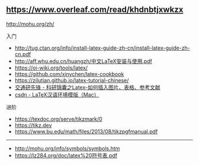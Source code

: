 https://www.overleaf.com/read/khdnbtjxwkzx
---
http://mohu.org/zh/


入门

* http://tug.ctan.org/info/install-latex-guide-zh-cn/install-latex-guide-zh-cn.pdf
* http://aff.whu.edu.cn/huangzh/中文LaTeX安装与使用.pdf
* https://oi-wiki.org/tools/latex/
* https://github.com/xinychen/latex-cookbook
* https://zilutian.github.io/latex-tutorial-chinese/
* [​交通研先锋 - 科研锦囊之Latex-如何插入图片、表格、参考文献](https://mp.weixin.qq.com/s?__biz=MzUxMzM5MDc0MA==&mid=2247538882&idx=1&sn=8363f3d9e768dd0353229cb2eef4554a&chksm=f957f939ce20702fbc861451071cffb942532ccffd261b5e9b9197212b07ea09b75c95f5dc89&scene=27)
* [csdn - LaTeX汉语环境模版（Mac）](https://blog.csdn.net/weixin_39982225/article/details/104884019)


进阶

* https://texdoc.org/serve/tikzmark/0
* https://tikz.dev
* https://www.bu.edu/math/files/2013/08/tikzpgfmanual.pdf

---

* http://mohu.org/info/symbols/symbols.htm
* https://lz284.org/doc/latex%20符号表.pdf
